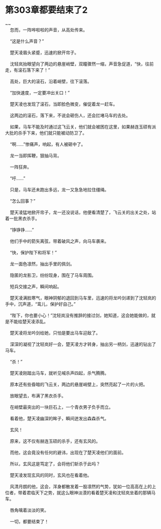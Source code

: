 # 第303章都要结束了2
~~<br>&nbsp;&nbsp;&nbsp;&nbsp;忽而，一阵哗啦啦的声音，从高处传来。<br><br>&nbsp;&nbsp;&nbsp;&nbsp;“这是什么声音？”<br><br>&nbsp;&nbsp;&nbsp;&nbsp;楚天凌眉头紧蹙，迅速的掀开帘子。<br><br>&nbsp;&nbsp;&nbsp;&nbsp;沈轻岚抬眼望向了两边的悬崖峭壁，双瞳骤然一缩，声音急促道，“快，往前走，有滚石落下来了！”<br><br>&nbsp;&nbsp;&nbsp;&nbsp;高处，巨大的滚石，沿着峭壁，往下滚落。<br><br>&nbsp;&nbsp;&nbsp;&nbsp;“加快速度，一定要冲出关口！”<br><br>&nbsp;&nbsp;&nbsp;&nbsp;楚天凌也发现了滚石，当即脸色微变，催促着龙一赶车。<br><br>&nbsp;&nbsp;&nbsp;&nbsp;这两边的滚石，落下来，不说会砸伤人，还会拦堵马车的去处。<br><br>&nbsp;&nbsp;&nbsp;&nbsp;如果，马车不能及时通过这飞云关，他们就会被困在这里，如果赫连玉硕有派大批的杀手下来，他们就只能被动防卫了。<br><br>&nbsp;&nbsp;&nbsp;&nbsp;“啊……”惨痛声，响起，有人被砸中了。<br><br>&nbsp;&nbsp;&nbsp;&nbsp;龙一当即挥鞭，狠抽马背。<br><br>&nbsp;&nbsp;&nbsp;&nbsp;一阵狂奔。<br><br>&nbsp;&nbsp;&nbsp;&nbsp;“吁……”<br><br>&nbsp;&nbsp;&nbsp;&nbsp;只是，马车还未跑出多远，龙一又急急地拉住缰绳。<br><br>&nbsp;&nbsp;&nbsp;&nbsp;“怎么回事？”<br><br>&nbsp;&nbsp;&nbsp;&nbsp;楚天凌猛地掀开帘子，龙一还没说话，他便看清楚了，飞云关的出关之处，站着一批黑衣杀手。<br><br>&nbsp;&nbsp;&nbsp;&nbsp;“铮铮铮……”<br><br>&nbsp;&nbsp;&nbsp;&nbsp;他们手中的箭矢离弦，带着破风之声，向马车袭来。<br><br>&nbsp;&nbsp;&nbsp;&nbsp;“快，保护陛下和将军！”<br><br>&nbsp;&nbsp;&nbsp;&nbsp;龙一面色凛然，抽出手里的佩剑。<br><br>&nbsp;&nbsp;&nbsp;&nbsp;隐匿的龙影卫，纷纷现身，围在了马车周围。<br><br>&nbsp;&nbsp;&nbsp;&nbsp;短兵交接之声，瞬间响起。<br><br>&nbsp;&nbsp;&nbsp;&nbsp;楚天凌满脸寒气，眼神阴郁的退回到马车里，迅速的将龙吟剑递到了沈轻岚的手中，沉声道，“鸾儿，保护好自己。”<br><br>&nbsp;&nbsp;&nbsp;&nbsp;“陛下，你也要小心！”沈轻岚没有推辞的接过剑，她知道，这会她能做的，就是不能给楚天凌添乱。<br><br>&nbsp;&nbsp;&nbsp;&nbsp;楚天凌将龙吟剑给她，只怕是要出马车迎敌了。<br><br>&nbsp;&nbsp;&nbsp;&nbsp;深深的凝视了沈轻岚好一会，楚天凌方才转身，抽出另一柄剑，迅速的钻出了马车。<br><br>&nbsp;&nbsp;&nbsp;&nbsp;“杀！”<br><br>&nbsp;&nbsp;&nbsp;&nbsp;楚天凌刚踏出马车，就听见喊杀声四起，杀气腾腾。<br><br>&nbsp;&nbsp;&nbsp;&nbsp;原本还有些昏暗的飞云关，两边的悬崖峭壁上，突然亮起了一片的火把。<br><br>&nbsp;&nbsp;&nbsp;&nbsp;放眼望去，布满了黑衣杀手。<br><br>&nbsp;&nbsp;&nbsp;&nbsp;在峭壁最突出的一块巨石上，一个青衣男子负手而立。<br><br>&nbsp;&nbsp;&nbsp;&nbsp;看着他，楚天凌幽深的眸子，瞬间迸发出森森杀气。<br><br>&nbsp;&nbsp;&nbsp;&nbsp;玄风！<br><br>&nbsp;&nbsp;&nbsp;&nbsp;原来，这不仅有赫连玉硕的杀手，还有玄风的。<br><br>&nbsp;&nbsp;&nbsp;&nbsp;而他，这会竟没有任何的避讳，出现在了楚天凌他们的面前。<br><br>&nbsp;&nbsp;&nbsp;&nbsp;所以，玄风这是笃定了，会将他们斩杀于此吗？<br><br>&nbsp;&nbsp;&nbsp;&nbsp;楚天凌发现玄风的同时，玄风也在看着他。<br><br>&nbsp;&nbsp;&nbsp;&nbsp;风清月朗的他，这会，浑身都散发着一股凛然的气势，犹如一位高高在上的上位者，带着君临天下之势，就这么眼神淡漠的看着楚天凌和沈轻岚坐着的那辆马车。<br><br>&nbsp;&nbsp;&nbsp;&nbsp;唇角噙着淡淡的笑。<br><br>&nbsp;&nbsp;&nbsp;&nbsp;一切，都要结束了！<br><br>
                    

<script>_fwqdsqadxfw()</script>
<div><script>_dfwf1dw();</script></div>
<div><script>_dfwf1agdw();</script></div>
                